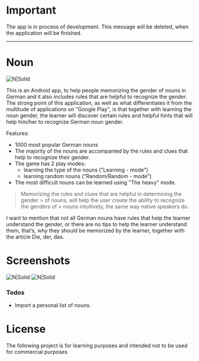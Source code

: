 # Important
The app is in process of development. This message will be deleted, when the application will be finished.

---

# Noun


![N|Solid](http://i64.tinypic.com/v7xfr4.png)

This is an Android app, to help people memorizing the gender of nouns in German and it also includes rules that are helpful to recognize the gender. 
The strong point of this application, as well as what differentiates it from the multitude of applications on "Google Play", is that together with learning the noun gender, the learner will discover certain rules and helpful hints that will help him/her to recognize German noun gender.


Features:

  + 1000 most popular German nouns
  + The majority of the nouns are accompanied by the rules and clues that    help to recognize their gender.
  +  The game has 2 play modes: 
     * learning the type of the nouns ("Learning - mode")
     * learning random nouns ("Random/Random - mode")
  + The most difficult nouns can be learned using "The heavy" mode.

> Memorizing the rules and clues that are helpful in determining the gender  > of nouns, will help the user create the ability to recognize the genders of > nouns intuitively, the same way native speakers do.
 
 I want to mention that not all German nouns have rules that help the learner understand the gender, or there are no tips to help the learner understand them, that’s, why they should be memorized by the learner, together with the article Die, der, das. 

# Screenshots
![N|Solid](http://i64.tinypic.com/120th89.jpg)
![N|Solid](http://i63.tinypic.com/hwn682.png)

### Todos

 - Import a personal list of nouns.
 

# License
The following project is for learning purposes and intended not to be used for commercial purposes

